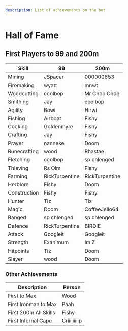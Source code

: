 ```yaml
---
description: List of achievements on the bot
---
```


# Hall of Fame

## First Players to 99 and 200m

| **Skill**    | **99**         | **200m**       |
| ------------ | -------------- | -------------- |
| Mining       | JSpacer        | 000000653      |
| Firemaking   | wyatt          | mnwt           |
| Woodcutting  | coolbop        | Mr Chop Chop   |
| Smithing     | Jay            | coolbop        |
| Agility      | Bowi           | Hirwi          |
| Fishing      | Airboat        | Fishy          |
| Cooking      | Goldenmyre     | Fishy          |
| Crafting     | Jay            | Fishy          |
| Prayer       | nanneke        | Doom           |
| Runecrafting | wood           | Rhastae        |
| Fletching    | coolbop        | sp chlenged    |
| Thieving     | Rs Olm         | Fishy          |
| Farming      | RickTurpentine | RickTurpentine |
| Herblore     | Fishy          | Doom           |
| Construction | Fishy          | Fishy          |
| Hunter       | Tiz            | Tiz            |
| Magic        | Doom           | CoffeeJello64  |
| Ranged       | sp chlenged    | sp chlenged    |
| Defence      | RickTurpentine | BIRDIE         |
| Attack       | Googleit       | Googleit       |
| Strength     | Exanimum       | Im Z           |
| Hitpoints    | Tiz            | Doom           |
| Slayer       | wood           | Doom           |

### **Other Achievements**

| Description           | Person       |
| --------------------- | ------------ |
| First to Max          | Wood         |
| First Ironman to Max  | Paah         |
| First 200m All Skills | Fishy        |
| First Infernal Cape   | Criiiiiiiiip |

